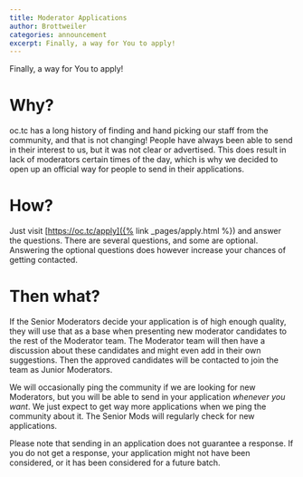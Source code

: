 ```yaml
---
title: Moderator Applications
author: Brottweiler
categories: announcement
excerpt: Finally, a way for You to apply!
---
```


Finally, a way for You to apply!

# Why?

oc.tc has a long history of finding and hand picking our staff from the community, and that is not changing! People have always been able to send in their interest to us, but it was not clear or advertised. This does result in lack of moderators certain times of the day, which is why we decided to open up an official way for people to send in their applications.

# How?

Just visit [https://oc.tc/apply]({% link _pages/apply.html %}) and answer the questions.
There are several questions, and some are optional. Answering the optional questions does however increase your chances of getting contacted.

# Then what?

If the Senior Moderators decide your application is of high enough quality, they will use that as a base when presenting new moderator candidates to the rest of the Moderator team. The Moderator team will then have a discussion about these candidates and might even add in their own suggestions. Then the approved candidates will be contacted to join the team as Junior Moderators.

We will occasionally ping the community if we are looking for new Moderators, but you will be able to send in your application *whenever you want*. We just expect to get way more applications when we ping the community about it. The Senior Mods will regularly check for new applications.

Please note that sending in an application does not guarantee a response. If you do not get a response, your application might not have been considered, or it has been considered for a future batch.
